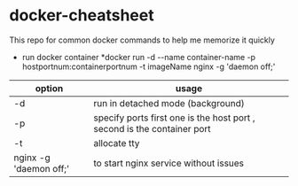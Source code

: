 # docker-cheatsheet
This repo for common docker commands to help me memorize it quickly 

* run docker container
 *docker run -d --name container-name -p hostportnum:containerportnum -t imageName nginx -g 'daemon off;' 
 
option | usage
----- | -------------
-d | run in detached mode (background)
-p | specify ports first one is the host port , second is the container port
-t | allocate tty
nginx -g 'daemon off;'| to start nginx service without issues 
